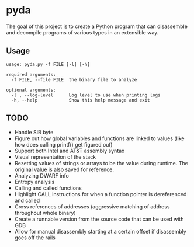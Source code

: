 # pyda

The goal of this project is to create a Python program that can disassemble and decompile programs of various types in an extensible way.

## Usage

```
usage: pyda.py -f FILE [-l] [-h]

required arguments:
  -f FILE, --file FILE  the binary file to analyze

optional arguments:
  -l , --log-level      Log level to use when printing logs
  -h, --help            Show this help message and exit
```

## TODO

* Handle SIB byte
* Figure out how global variables and functions are linked to values (like how does calling printf() get figured out)
* Support both Intel and AT&T assembly syntax
* Visual representation of the stack
* Resetting values of strings or arrays to be the value during runtime. The original value is also saved for reference.
* Analyzing DWARF info
* Entropy analysis
* Calling and called functions
* Highlight CALL instructions for when a function pointer is dereferenced and called
* Cross references of addresses (aggressive matching of address throughout whole binary)
* Create a runnable version from the source code that can be used with GDB
* Allow for manual disassembly starting at a certain offset if disassembly goes off the rails
